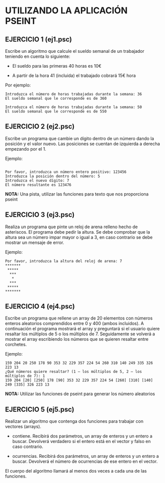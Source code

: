# UTILIZANDO LA APLICACIÓN PSEINT 

## EJERCICIO 1 (ej1.psc)

Escribe un algoritmo que calcule el sueldo semanal de un trabajador teniendo en cuenta lo siguiente:

* El sueldo para las primeras 40 horas es 10€

* A partir de la hora 41 (incluida) el trabajado cobrará 15€ hora

Por ejemplo:

```
Introduzca el número de horas trabajadas durante la semana: 36
El sueldo semanal que le corresponde es de 360

Introduzca el número de horas trabajadas durante la semana: 50
El sueldo semanal que le corresponde es de 550
```

## EJERCICIO 2 (ej2.psc)

Escribe un programa que cambie un dígito dentro de un número dando la posición y el valor nuevo. Las posiciones se cuentan de izquierda a derecha empezando por el 1.

Ejemplo:
```

Por favor, introduzca un número entero positivo: 123456
Introduzca la posición dentro del número: 5
Introduzca el nuevo dígito: 7
El número resultante es 123476
```
**NOTA:** Una pista, utilizar las funciones para texto que nos proporciona pseint

## EJERCICIO 3 (ej3.psc)

Realiza un programa que pinte un reloj de arena relleno hecho de asteriscos. El programa debe pedir la altura. Se debe comprobar que la altura sea un número impar mayor o igual a 3, en caso contrario se debe mostrar un mensaje de error.

Ejemplo:
```
Por favor, introduzca la altura del reloj de arena: 7 
*******
 *****
  ***
   *
  ***
 *****
*******
```

## EJERCICIO 4 (ej4.psc)

Escribe un programa que rellene un array de 20 elementos con números enteros aleatorios comprendidos entre 0 y 400 (ambos incluidos). A continuación el programa mostrará el array y preguntará si el usuario quiere resaltar los múltiplos de 5 o los múltiplos de 7. Seguidamente se volverá a mostrar el array escribiendo los números que se quieren resaltar entre corchetes.


Ejemplo:
```
159 204 20 250 178 90 353 32 229 357 224 54 260 310 140 249 335 326 223 13
¿Qué números quiere resaltar? (1 – los múltiplos de 5, 2 – los múltiplos de 7): 1
159 204 [20] [250] 178 [90] 353 32 229 357 224 54 [260] [310] [140] 249 [335] 326 223 13
```
**NOTA:** Utilizar las funciones de pseint para generar los número aleatorios

## EJERCICIO 5 (ej5.psc)

Realizar un algoritmo que contenga dos funciones para trabajar con vectores (arrays).

* contiene. Recibirá dos parámetros, un array de enteros y un entero a buscar. Devolverá verdadero si el entero está en el vector y falso en caso contrario.

* ocurrencias. Recibirá dos parámetros, un array de enteros y un entero a buscar. Devolverá el número de ocurrencias de ese entero en el vector.

El cuerpo del algoritmo llamará al menos dos veces a cada una de las funciones.